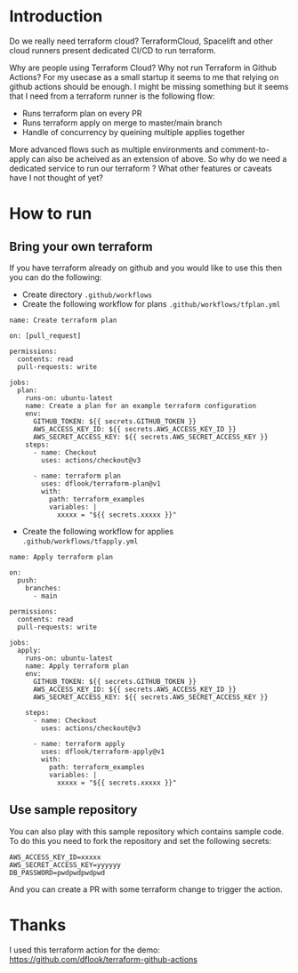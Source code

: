 Introduction
======

Do we really need terraform cloud? TerraformCloud, Spacelift and other cloud runners present dedicated CI/CD to run terraform. 

Why are people using Terraform Cloud? Why not run Terraform in Github Actions? For my usecase as a small startup it seems to me that relying on github actions should be enough. I might be missing something but it seems that I need from a terraform runner is the following flow:

- Runs terraform plan on every PR
- Runs terraform apply on merge to master/main branch
- Handle of concurrency by queining multiple applies together

More advanced flows such as multiple environments and comment-to-apply can also be acheived as an extension of above. So why do we need a dedicated service
to run our terraform ? What other features or caveats have I not thought of yet?

How to run
=====

Bring your own terraform
-----

If you have terraform already on github and you would like to use this then you can do the following:

- Create directory `.github/workflows`
- Create the following workflow for plans `.github/workflows/tfplan.yml`

```
name: Create terraform plan

on: [pull_request]

permissions:
  contents: read
  pull-requests: write

jobs:
  plan:
    runs-on: ubuntu-latest
    name: Create a plan for an example terraform configuration
    env:
      GITHUB_TOKEN: ${{ secrets.GITHUB_TOKEN }}
      AWS_ACCESS_KEY_ID: ${{ secrets.AWS_ACCESS_KEY_ID }}
      AWS_SECRET_ACCESS_KEY: ${{ secrets.AWS_SECRET_ACCESS_KEY }}
    steps:
      - name: Checkout
        uses: actions/checkout@v3

      - name: terraform plan
        uses: dflook/terraform-plan@v1
        with:
          path: terraform_examples
          variables: |
            xxxxx = "${{ secrets.xxxxx }}"
```

- Create the following workflow for applies `.github/workflows/tfapply.yml`

```
name: Apply terraform plan

on:
  push:
    branches:
      - main

permissions:
  contents: read
  pull-requests: write

jobs:
  apply:
    runs-on: ubuntu-latest
    name: Apply terraform plan
    env:
      GITHUB_TOKEN: ${{ secrets.GITHUB_TOKEN }}
      AWS_ACCESS_KEY_ID: ${{ secrets.AWS_ACCESS_KEY_ID }}
      AWS_SECRET_ACCESS_KEY: ${{ secrets.AWS_SECRET_ACCESS_KEY }}

    steps:
      - name: Checkout
        uses: actions/checkout@v3

      - name: terraform apply
        uses: dflook/terraform-apply@v1
        with:
          path: terraform_examples
          variables: |
            xxxxx = "${{ secrets.xxxxx }}"

```


Use sample repository
------

You can also play with this sample repository which contains sample code. To do this you need to fork the repository and set the following secrets:

```
AWS_ACCESS_KEY_ID=xxxxx
AWS_SECRET_ACCESS_KEY=yyyyyy
DB_PASSWORD=pwdpwdpwdpwd
```

And you can create a PR with some terraform change to trigger the action.

Thanks
=====

I used this terraform action for the demo: https://github.com/dflook/terraform-github-actions

